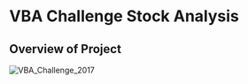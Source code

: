 # **VBA Challenge Stock Analysis**

## Overview of Project
![VBA_Challenge_2017](https://user-images.githubusercontent.com/88118587/134929514-57539333-80fc-4f7a-885a-63eb1f3752de.png)
